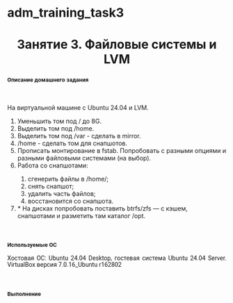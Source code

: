 # adm_training_task3
<h1 align="center">Занятие 3. Файловые системы и LVM</h1>
<h3 class="western"><a name="_heading=h.h6i87lkp3f19"></a> <span style="font-family: Roboto, serif;"><span style="font-size: small;">Описание домашнего задания</span></span></h3>
<p>&nbsp;</p>
<p><span style="font-weight: 400;">На виртуальной машине с Ubuntu 24.04 и LVM.</span></p>
<ol>
<li style="font-weight: 400;"><span style="font-weight: 400;">Уменьшить том под / до 8G.</span></li>
<li style="font-weight: 400;"><span style="font-weight: 400;">Выделить том под /home.</span></li>
<li style="font-weight: 400;"><span style="font-weight: 400;">Выделить том под /var - сделать в mirror.</span></li>
<li style="font-weight: 400;"><span style="font-weight: 400;">/home - сделать том для снапшотов.</span></li>
<li style="font-weight: 400;"><span style="font-weight: 400;">Прописать монтирование в fstab. Попробовать с разными опциями и разными файловыми системами (на выбор).</span></li>
<li style="font-weight: 400;"><span style="font-weight: 400;">Работа со снапшотами:</span></li>
<ol>
<li style="font-weight: 400;"><span style="font-weight: 400;">сгенерить файлы в /home/;</span></li>
<li style="font-weight: 400;"><span style="font-weight: 400;">снять снапшот;</span></li>
<li style="font-weight: 400;"><span style="font-weight: 400;">удалить часть файлов;</span></li>
<li style="font-weight: 400;"><span style="font-weight: 400;">восстановится со снапшота.</span></li>
</ol>
<li style="font-weight: 400;"><span style="font-weight: 400;">* На дисках попробовать поставить btrfs/zfs &mdash; с кэшем, снапшотами и разметить там каталог /opt.</span></li>
</ol>
<p style="line-height: 100%; margin-bottom: 0cm;">&nbsp;</p>
<h3 class="western"><a name="_heading=h.df570rpzx1qg"></a><span style="font-family: Roboto, serif;"><span style="font-size: small;">Используемые ОС</span></span></h3>
<p style="line-height: 108%; margin-bottom: 0.28cm;" align="justify"><span style="font-family: Roboto, serif;">Хостовая ОС: Ubuntu 24.04 Desktop, гостевая система Ubuntu 24.04 Server. VirtualBox версия 7.0.16_Ubuntu r162802</span></span></p>
<p style="line-height: 108%; margin-bottom: 0.28cm;" align="justify">&nbsp;</p>
<h3 class="western"><span style="font-family: Roboto, serif;"><span style="font-size: small;">Выполнение</span></span></h3>
